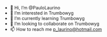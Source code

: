 - 👋 Hi, I’m @PauloLaurino
- 👀 I’m interested in Trumbowyg
- 🌱 I’m currently learning Trumbowyg
- 💞️ I’m looking to collaborate on Trumbowyg
- 📫 How to reach me p_laurino@hotmail.com

<!---
I'm trying to use the fantastic Trumbowyg editor not as an editor for WEB pages, but as an editor for contracts and public documents, 
with numbered header / footer and A4 page formatting with justified text and images, 
I'm looking for a freelancer to help us with implementation of these functions or some plugin that helps us reach the goal
--->


